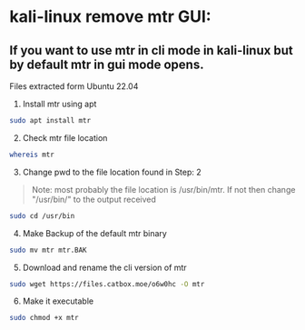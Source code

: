 # kali-linux remove mtr GUI:	
## If you want to use mtr in cli mode in kali-linux but by default mtr in gui mode opens.
Files extracted form Ubuntu 22.04
1. Install mtr using apt
```sh
sudo apt install mtr
```
2. Check mtr file location
```sh
whereis mtr
```
3. Change pwd to the file location found in Step: 2
> Note: most probably the file location is /usr/bin/mtr. If not then change "/usr/bin/" to the output received
```sh
sudo cd /usr/bin
```
4. Make Backup of the default mtr binary
```sh
sudo mv mtr mtr.BAK
```
5. Download and rename the cli version of mtr
```sh
sudo wget https://files.catbox.moe/o6w0hc -O mtr
```
6. Make it executable
```sh
sudo chmod +x mtr
```
